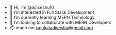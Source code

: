 - 👋 Hi, I’m @adiseshu10
- 👀 I’m interested in Full Stack Development
- 🌱 I’m currently learning MERN Technology
- 💞 I’m looking to collaborate with MERN Developers
- 📫 reach me kajuluriadiseshu@gmail.com

<!---
adiseshu10/adiseshu10 is a ✨ special ✨ repository because its `README.md` (this file) appears on your GitHub profile.
You can click the Preview link to take a look at your changes.
--->
